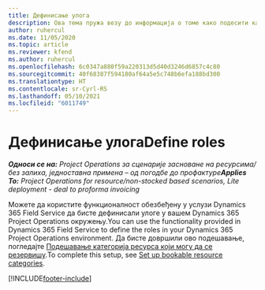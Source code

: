 ```yaml
---
title: Дефинисање улога
description: Ова тема пружа везу до информација о томе како подесити категорије ресурса који могу да се резервишу.
author: ruhercul
ms.date: 11/05/2020
ms.topic: article
ms.reviewer: kfend
ms.author: ruhercul
ms.openlocfilehash: 6c0347a880f59a220313d5d40d3246d6857c4c80
ms.sourcegitcommit: 40f68387f594180af64a5e5c748b6efa188bd300
ms.translationtype: HT
ms.contentlocale: sr-Cyrl-RS
ms.lasthandoff: 05/10/2021
ms.locfileid: "6011749"
---
```

# <a name="define-roles"></a><span data-ttu-id="20bac-103">Дефинисање улога</span><span class="sxs-lookup"><span data-stu-id="20bac-103">Define roles</span></span>

<span data-ttu-id="20bac-104">_**Односи се на:** Project Operations за сценарије засноване на ресурсима/без залиха, једноставна примена – од погодбе до профактуре_</span><span class="sxs-lookup"><span data-stu-id="20bac-104">_**Applies To:** Project Operations for resource/non-stocked based scenarios, Lite deployment - deal to proforma invoicing_</span></span>

<span data-ttu-id="20bac-105">Можете да користите функционалност обезбеђену у услузи Dynamics 365 Field Service да бисте дефинисали улоге у вашем Dynamics 365 Project Operations окружењу.</span><span class="sxs-lookup"><span data-stu-id="20bac-105">You can use the functionality provided in Dynamics 365 Field Service to define the roles in your Dynamics 365 Project Operations environment.</span></span> <span data-ttu-id="20bac-106">Да бисте довршили ово подешавање, погледајте [Подешавање категорија ресурса који могу да се резервишу](/dynamics365/field-service/set-up-bookable-resource-categories).</span><span class="sxs-lookup"><span data-stu-id="20bac-106">To complete this setup, see [Set up bookable resource categories](/dynamics365/field-service/set-up-bookable-resource-categories).</span></span>


[!INCLUDE[footer-include](../includes/footer-banner.md)]